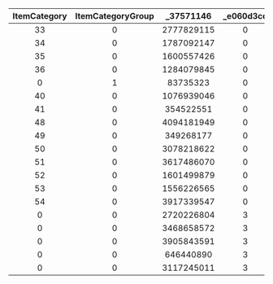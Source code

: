 | ItemCategory | ItemCategoryGroup | _37571146 | _e060d3cd | ItemRemakeType |
|:--:|:--:|:--:|:--:|:--:|
| 33 | 0 | 2777829115 | 0 | 0 | 
| 34 | 0 | 1787092147 | 0 | 0 | 
| 35 | 0 | 1600557426 | 0 | 0 | 
| 36 | 0 | 1284079845 | 0 | 0 | 
| 0 | 1 | 83735323 | 0 | 0 | 
| 40 | 0 | 1076939046 | 0 | 0 | 
| 41 | 0 | 354522551 | 0 | 0 | 
| 48 | 0 | 4094181949 | 0 | 0 | 
| 49 | 0 | 349268177 | 0 | 0 | 
| 50 | 0 | 3078218622 | 0 | 0 | 
| 51 | 0 | 3617486070 | 0 | 0 | 
| 52 | 0 | 1601499879 | 0 | 0 | 
| 53 | 0 | 1556226565 | 0 | 0 | 
| 54 | 0 | 3917339547 | 0 | 0 | 
| 0 | 0 | 2720226804 | 3 | 1 | 
| 0 | 0 | 3468658572 | 3 | 1 | 
| 0 | 0 | 3905843591 | 3 | 1 | 
| 0 | 0 | 646440890 | 3 | 1 | 
| 0 | 0 | 3117245011 | 3 | 1 | 
